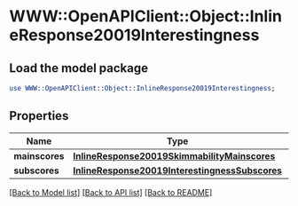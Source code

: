 # WWW::OpenAPIClient::Object::InlineResponse20019Interestingness

## Load the model package
```perl
use WWW::OpenAPIClient::Object::InlineResponse20019Interestingness;
```

## Properties
Name | Type | Description | Notes
------------ | ------------- | ------------- | -------------
**mainscores** | [**InlineResponse20019SkimmabilityMainscores**](InlineResponse20019SkimmabilityMainscores.md) |  | [optional] 
**subscores** | [**InlineResponse20019InterestingnessSubscores**](InlineResponse20019InterestingnessSubscores.md) |  | [optional] 

[[Back to Model list]](../README.md#documentation-for-models) [[Back to API list]](../README.md#documentation-for-api-endpoints) [[Back to README]](../README.md)


